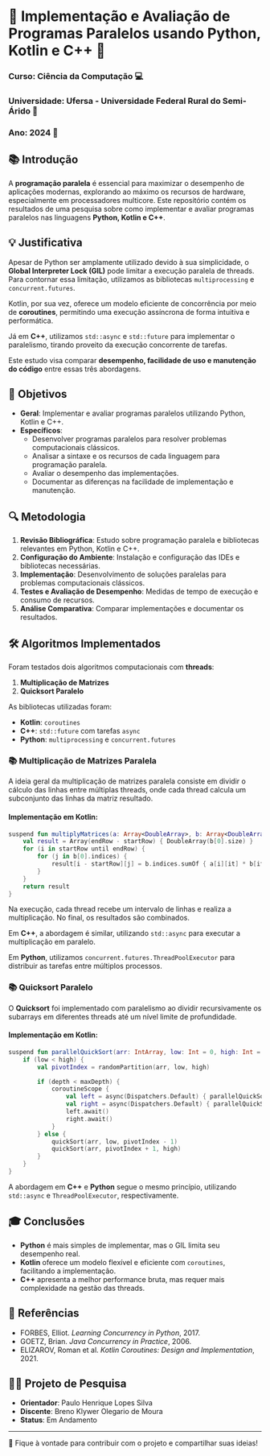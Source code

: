 # 🐍 Implementação e Avaliação de Programas Paralelos usando Python, Kotlin e C++ 🚀

### Curso: Ciência da Computação 💻
### Universidade: Ufersa - Universidade Federal Rural do Semi-Árido 🌱
### Ano: 2024 📅

## 📚 Introdução

A **programação paralela** é essencial para maximizar o desempenho de aplicações modernas, explorando ao máximo os recursos de hardware, especialmente em processadores multicore. Este repositório contém os resultados de uma pesquisa sobre como implementar e avaliar programas paralelos nas linguagens **Python, Kotlin e C++**.

## 💡 Justificativa

Apesar de Python ser amplamente utilizado devido à sua simplicidade, o **Global Interpreter Lock (GIL)** pode limitar a execução paralela de threads. Para contornar essa limitação, utilizamos as bibliotecas `multiprocessing` e `concurrent.futures`.

Kotlin, por sua vez, oferece um modelo eficiente de concorrência por meio de **coroutines**, permitindo uma execução assíncrona de forma intuitiva e performática.

Já em **C++**, utilizamos `std::async` e `std::future` para implementar o paralelismo, tirando proveito da execução concorrente de tarefas.

Este estudo visa comparar **desempenho, facilidade de uso e manutenção do código** entre essas três abordagens.

## 🎯 Objetivos

- **Geral**: Implementar e avaliar programas paralelos utilizando Python, Kotlin e C++.
- **Específicos**:
  - Desenvolver programas paralelos para resolver problemas computacionais clássicos.
  - Analisar a sintaxe e os recursos de cada linguagem para programação paralela.
  - Avaliar o desempenho das implementações.
  - Documentar as diferenças na facilidade de implementação e manutenção.

## 🔍 Metodologia

1. **Revisão Bibliográfica**: Estudo sobre programação paralela e bibliotecas relevantes em Python, Kotlin e C++.
2. **Configuração do Ambiente**: Instalação e configuração das IDEs e bibliotecas necessárias.
3. **Implementação**: Desenvolvimento de soluções paralelas para problemas computacionais clássicos.
4. **Testes e Avaliação de Desempenho**: Medidas de tempo de execução e consumo de recursos.
5. **Análise Comparativa**: Comparar implementações e documentar os resultados.

## 🛠️ Algoritmos Implementados

Foram testados dois algoritmos computacionais com **threads**:

1. **Multiplicação de Matrizes**
2. **Quicksort Paralelo**

As bibliotecas utilizadas foram:

- **Kotlin**: `coroutines`
- **C++**: `std::future` com tarefas `async`
- **Python**: `multiprocessing` e `concurrent.futures`

### 📚 Multiplicação de Matrizes Paralela

A ideia geral da multiplicação de matrizes paralela consiste em dividir o cálculo das linhas entre múltiplas threads, onde cada thread calcula um subconjunto das linhas da matriz resultado.

#### Implementação em Kotlin:

```kotlin
suspend fun multiplyMatrices(a: Array<DoubleArray>, b: Array<DoubleArray>, startRow: Int, endRow: Int): Array<DoubleArray> {
    val result = Array(endRow - startRow) { DoubleArray(b[0].size) }
    for (i in startRow until endRow) {
        for (j in b[0].indices) {
            result[i - startRow][j] = b.indices.sumOf { a[i][it] * b[it][j] }
        }
    }
    return result
}
```

Na execução, cada thread recebe um intervalo de linhas e realiza a multiplicação. No final, os resultados são combinados.

Em **C++**, a abordagem é similar, utilizando `std::async` para executar a multiplicação em paralelo.

Em **Python**, utilizamos `concurrent.futures.ThreadPoolExecutor` para distribuir as tarefas entre múltiplos processos.

### 📚 Quicksort Paralelo

O **Quicksort** foi implementado com paralelismo ao dividir recursivamente os subarrays em diferentes threads até um nível limite de profundidade.

#### Implementação em Kotlin:

```kotlin
suspend fun parallelQuickSort(arr: IntArray, low: Int = 0, high: Int = arr.size - 1, depth: Int = 0, maxDepth: Int = 10) {
    if (low < high) {
        val pivotIndex = randomPartition(arr, low, high)

        if (depth < maxDepth) {
            coroutineScope {
                val left = async(Dispatchers.Default) { parallelQuickSort(arr, low, pivotIndex - 1, depth + 1, maxDepth) }
                val right = async(Dispatchers.Default) { parallelQuickSort(arr, pivotIndex + 1, high, depth + 1, maxDepth) }
                left.await()
                right.await()
            }
        } else {
            quickSort(arr, low, pivotIndex - 1)
            quickSort(arr, pivotIndex + 1, high)
        }
    }
}
```

A abordagem em **C++** e **Python** segue o mesmo princípio, utilizando `std::async` e `ThreadPoolExecutor`, respectivamente.

## 🎓 Conclusões

- **Python** é mais simples de implementar, mas o GIL limita seu desempenho real.
- **Kotlin** oferece um modelo flexível e eficiente com `coroutines`, facilitando a implementação.
- **C++** apresenta a melhor performance bruta, mas requer mais complexidade na gestão das threads.

## 📑 Referências

- FORBES, Elliot. *Learning Concurrency in Python*, 2017.
- GOETZ, Brian. *Java Concurrency in Practice*, 2006.
- ELIZAROV, Roman et al. *Kotlin Coroutines: Design and Implementation*, 2021.

## 👨‍🎓 Projeto de Pesquisa

- **Orientador**: Paulo Henrique Lopes Silva
- **Discente**: Breno Klywer Olegario de Moura
- **Status**: Em Andamento

---

🌟 Fique à vontade para contribuir com o projeto e compartilhar suas ideias!
